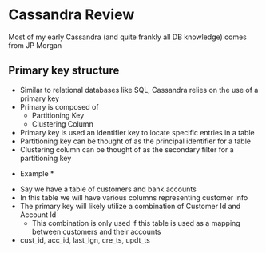# Cassandra Review

Most of my early Cassandra (and quite frankly all DB knowledge) comes from JP Morgan

## Primary key structure
- Similar to relational databases like SQL, Cassandra relies on the use of a primary key
- Primary is composed of
    - Partitioning Key
    - Clustering Column
- Primary key is used an identifier key to locate specific entries in a table
- Partitioning key can be thought of as the principal identifier for a table
- Clustering column can be thought of as the secondary filter for a partitioning key

* Example *
- Say we have a table of customers and bank accounts
- In this table we will have various columns representing customer info
- The primary key will likely utilize a combination of Customer Id and Account Id
    - This combination is only used if this table is used as a mapping between customers and their accounts
- cust_id, acc_id, last_lgn, cre_ts, updt_ts